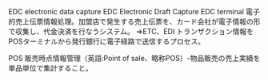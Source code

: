 

EDC	electronic data capture
EDC	Electronic Draft Capture
	EDC terminal
	電子的売上伝票情報処理。加盟店で発生する売上伝票を、カード会社が電子情報の形で収集し、代金決済を行なうシステム。 ⇒ETC、EDI 
	トランザクション情報をPOSターミナルから発行銀行に電子経路で送信するプロセス。

POS
	販売時点情報管理（英語:Point of sale、略称POS）-物品販売の売上実績を単品単位で集計すること。

